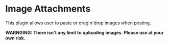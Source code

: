 # Image Attachments

This plugin allows user to paste or drag'n'drop images when posting.

**WARNGING: There isn't any limit to uploading images. Please use at your own risk.**
